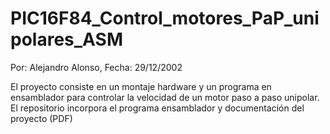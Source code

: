 # PIC16F84_Control_motores_PaP_unipolares_ASM
 Por: Alejandro Alonso, Fecha: 29/12/2002
 
 El proyecto consiste en un montaje hardware y un programa en ensamblador para controlar la velocidad de un motor paso a paso unipolar.
 El repositorio incorpora el programa ensamblador y documentación del proyecto (PDF)
